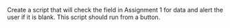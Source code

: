  Create a script that will check the field in Assignment 1 for data and alert the user if it is blank. This script should run from a button.

